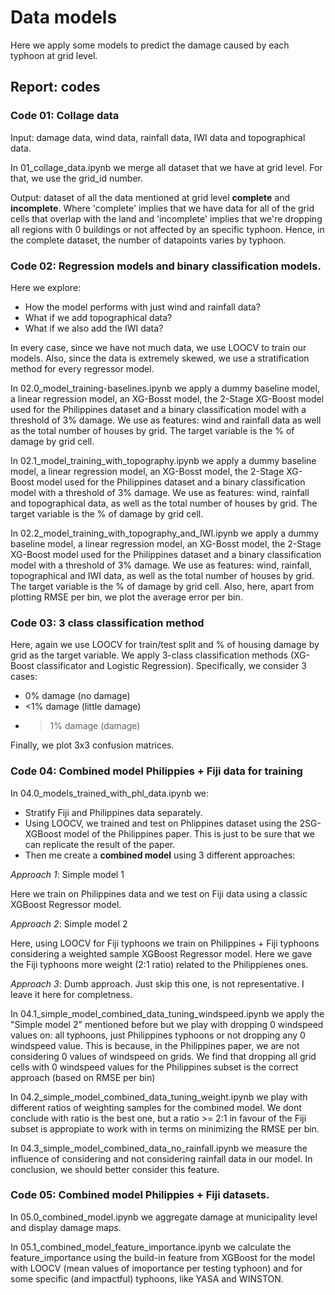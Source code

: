 # Data models

Here we apply some models to predict the damage caused by each typhoon at grid level.

## Report: codes


### Code 01: Collage data

Input: damage data, wind data, rainfall data, IWI data and topographical data.

In 01_collage_data.ipynb we merge all dataset that we have at grid level. For that, we use the grid_id number.

Output: dataset of all the data mentioned at grid level **complete** and **incomplete**. Where 'complete' implies that we have data for all of the grid cells that overlap with the land and 'incomplete' implies that we're dropping all regions with 0 buildings or not affected by an specific typhoon. Hence, in the complete dataset, the number of datapoints varies by typhoon.


### Code 02: Regression models and binary classification models.

Here we explore:

- How the model performs with just wind and rainfall data?
- What if we add topographical data?
- What if we also add the IWI data?

In every case, since we have not much data, we use LOOCV to train our models. Also, since the data is extremely skewed, we use a stratification method for every regressor model.

In 02.0_model_training-baselines.ipynb we apply a dummy baseline model, a linear regression model, an XG-Bosst model, the 2-Stage XG-Boost model used for the Philippines dataset and a binary classification model with a threshold of 3% damage. We use as features: wind and rainfall data as well as the total number of houses by grid. The target variable is the % of damage by grid cell.


In 02.1_model_training_with_topography.ipynb we apply a dummy baseline model, a linear regression model, an XG-Bosst model, the 2-Stage XG-Boost model used for the Philippines dataset and a binary classification model with a threshold of 3% damage. We use as features: wind, rainfall and topographical data, as well as the total number of houses by grid. The target variable is the % of damage by grid cell.


In 02.2_model_training_with_topography_and_IWI.ipynb we apply a dummy baseline model, a linear regression model, an XG-Bosst model, the 2-Stage XG-Boost model used for the Philippines dataset and a binary classification model with a threshold of 3% damage. We use as features: wind, rainfall, topographical and IWI data, as well as the total number of houses by grid. The target variable is the % of damage by grid cell. Also, here, apart from plotting RMSE per bin, we plot the average error per bin.


### Code 03: 3 class classification method

Here, again we use LOOCV for train/test split and % of housing damage by grid as the target variable. We apply 3-class classification methods (XG-Boost classificator and Logistic Regression). Specifically, we consider 3 cases:

- 0% damage (no damage)
- <1% damage (little damage)
- >1% damage (damage)

Finally, we plot 3x3 confusion matrices.

### Code 04: Combined model Philippies + Fiji data for training

In 04.0_models_trained_with_phl_data.ipynb we:

- Stratify Fiji and Philippines data separately.
- Using LOOCV, we trained and test on Phlippines dataset using the 2SG-XGBoost model of the Philippines paper. This is just to be sure that we can replicate the result of the paper.
- Then me create a **combined model** using 3 different approaches:

*Approach 1*: Simple model 1

Here we train on Philippines data and we test on Fiji data using a classic XGBoost Regressor model.

*Approach 2*: Simple model 2

Here, using LOOCV for Fiji typhoons we train on Philippines + Fiji typhoons considering a weighted sample XGBoost Regressor model. Here we gave the Fiji typhoons more weight (2:1 ratio) related to the Philippienes ones.

*Approach 3*: Dumb approach. Just skip this one, is not representative. I leave it here for completness.


In 04.1_simple_model_combined_data_tuning_windspeed.ipynb we apply the "Simple model 2" mentioned before but we play with dropping 0 windspeed values on: all typhoons, just Philippines typhoons or not dropping any 0 windspeed value. This is because, in the Philippines paper, we are not considering 0 values of windspeed on grids. We find that dropping all grid cells with 0 windspeed values for the Philippines subset is the correct approach (based on RMSE per bin)


In 04.2_simple_model_combined_data_tuning_weight.ipynb we play with different ratios of weighting samples for the combined model. We dont conclude with ratio is the best one, but a ratio >= 2:1 in favour of the Fiji subset is appropiate to work with in terms on minimizing the RMSE per bin.


In 04.3_simple_model_combined_data_no_rainfall.ipynb we measure the influence of considering and not considering rainfall data in our model. In conclusion, we should better consider this feature.

### Code 05: Combined model Philippies + Fiji datasets.

In 05.0_combined_model.ipynb we aggregate damage at municipality level and display damage maps.

In 05.1_combined_model_feature_importance.ipynb we calculate the feature_importance using the build-in feature from XGBoost for the model with LOOCV (mean values of imoportance per testing typhoon) and for some specific (and impactful) typhoons, like YASA and WINSTON.
